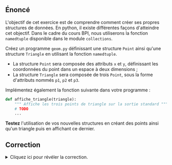 ## Énoncé

L'objectif de cet exercice est de comprendre comment créer ses propres structures de données.
En python, il existe différentes façons d'atteindre cet objectif.
Dans le cadre du cours BPI, nous utiliserons la fonction `namedtuple` disponible dans le module `collections`.

Créez un programme `geom.py` définissant une structure `Point` ainsi qu'une structure `Triangle` en utilisant la fonction `namedtuple`.

- La structure `Point` sera composée des attributs `x` et `y`, définissant les coordonnées du point dans un espace à deux dimensions ;
- La structure `Triangle` sera composée de trois `Point`, sous la forme d'attributs nommés `p1`, `p2` et `p3`.

Implémentez également la fonction suivante dans votre programme :

```python
def affiche_triangle(triangle):
    """ Affiche les trois points de triangle sur la sortie standard """
    # TODO
    ...
```

**Testez** l'utilisation de vos nouvelles structures en créant des points ainsi qu'un triangle puis en affichant ce dernier.

## Correction
<details markdown="1">
<summary>Cliquez ici pour révéler la correction.</summary>
`geom.py` :

```python
#!/usr/bin/env python3

"""
Un programme pour illustrer la notion de "structure" en python.

Nous n'utilisons pas de classe volontairement ici alors que celles-ci
pourraient également être utilisées. En effet, python est un langage
impératif qui supporte la programmation orientée objet mais l'objectif
de ce cours concerne seulement l'impératif.
"""

# On importe seulement la fonction namedtuple depuis le module collections
from collections import namedtuple

def affiche_triangle(triangle):
    """affiche les trois points de triangle sur la sortie standard"""
    print("triangle = (" + str(triangle.p1.x) + "," + str(triangle.p1.y) + ") ("
          + str(triangle.p2.x) + "," + str(triangle.p2.y) + ") ("
          + str(triangle.p3.x) + "," + str(triangle.p3.y) + ")")


def test_creation_affichage_triangle():
    """fonction de test: création et affichage"""
    # Definition de la structure Point composée de deux attributs x et y
    Point = namedtuple("Point", "x y")

    # Definition de la structure Triangle composée de trois attributs p1, p2 et p3
    Triangle = namedtuple("Triangle", "p1 p2 p3")

    # Création de trois points
    point1 = Point(50, 0)
    point2 = Point(0, 50)
    point3 = Point(50, 50)

    # Création et affichage d'un triangle
    tri = Triangle(point1, point2, point3)
    affiche_triangle(tri)

test_creation_affichage_triangle()
```
</details>

